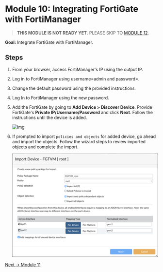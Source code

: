 # Module 10: Integrating FortiGate with FortiManager

>**THIS MODULE IS NOT READY YET.** PLEASE SKIP TO [MODULE 12](../modules/integrate-calico-with-fortimanager.md).

**Goal:** Integrate FortiGate with FortiManager.

## Steps

1. From your browser, access FortiManager's IP using the output IP.

2. Log in to FortiManager using username=admin and password=<instance-id>.

3. Change the default password using the provided instructions.

4. Log In to FortiManager using the new password.

5. Add the FortiGate by going to **Add Device > Discover Device**. Provide FortiGate's **Private IP/Username/Password** and click **Next**. Follow the instructions until the device is added.

    ![img](../img/fortigate_device_add.png)

6. If prompted to import `policies and objects` for added device, go ahead and import the objects. Follow the wizard steps to review imported objects and complete the import.

    ![img](../img/fortigate_import_objects.png)

[Next -> Module 11](../modules/manage-north-south-policies-with-fortimanager.md)
